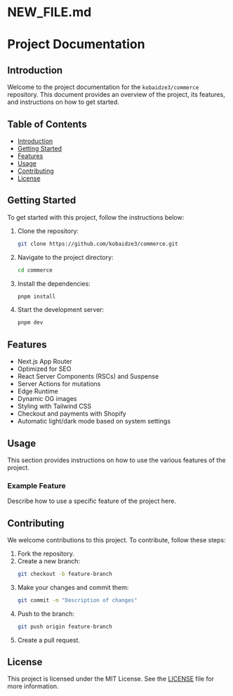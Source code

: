 # NEW_FILE.md

# Project Documentation

## Introduction

Welcome to the project documentation for the `kobaidze3/commerce` repository. This document provides an overview of the project, its features, and instructions on how to get started.

## Table of Contents

- [Introduction](#introduction)
- [Getting Started](#getting-started)
- [Features](#features)
- [Usage](#usage)
- [Contributing](#contributing)
- [License](#license)

## Getting Started

To get started with this project, follow the instructions below:

1. Clone the repository:
   ```bash
   git clone https://github.com/kobaidze3/commerce.git
   ```
2. Navigate to the project directory:
   ```bash
   cd commerce
   ```
3. Install the dependencies:
   ```bash
   pnpm install
   ```
4. Start the development server:
   ```bash
   pnpm dev
   ```

## Features

- Next.js App Router
- Optimized for SEO
- React Server Components (RSCs) and Suspense
- Server Actions for mutations
- Edge Runtime
- Dynamic OG images
- Styling with Tailwind CSS
- Checkout and payments with Shopify
- Automatic light/dark mode based on system settings

## Usage

This section provides instructions on how to use the various features of the project.

### Example Feature

Describe how to use a specific feature of the project here.

## Contributing

We welcome contributions to this project. To contribute, follow these steps:

1. Fork the repository.
2. Create a new branch:
   ```bash
   git checkout -b feature-branch
   ```
3. Make your changes and commit them:
   ```bash
   git commit -m "Description of changes"
   ```
4. Push to the branch:
   ```bash
   git push origin feature-branch
   ```
5. Create a pull request.

## License

This project is licensed under the MIT License. See the [LICENSE](./LICENSE.md) file for more information.

